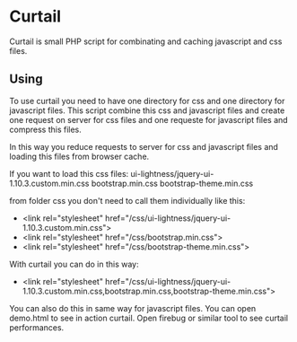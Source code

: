 Curtail
=======

Curtail is small PHP script for combinating and caching javascript and css files.

Using
-----

To use curtail you need to have one directory for css and one directory for javascript files. This script combine this css and javascript files and create one request on server for css files and one requeste for javascript files and compress this files.

In this way you reduce requests to server for css and javascript files and loading this files from browser cache.

If you want to load this css files:
ui-lightness/jquery-ui-1.10.3.custom.min.css
bootstrap.min.css
bootstrap-theme.min.css

from folder css you don't need to call them individually like this:
- &lt;link rel="stylesheet" href="/css/ui-lightness/jquery-ui-1.10.3.custom.min.css"&gt;
- &lt;link rel="stylesheet" href="/css/bootstrap.min.css"&gt;
- &lt;link rel="stylesheet" href="/css/bootstrap-theme.min.css"&gt;

With curtail you can do in this way:
- &lt;link rel="stylesheet" href="/css/ui-lightness/jquery-ui-1.10.3.custom.min.css,bootstrap.min.css,bootstrap-theme.min.css"&gt;

You can also do this in same way for javascript files. You can open demo.html to see in action curtail. Open firebug or similar tool to see curtail performances.